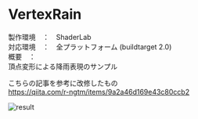 # VertexRain
  
製作環境　：　ShaderLab  
対応環境　：　全プラットフォーム (buildtarget 2.0)  
概要　：  
頂点変形による降雨表現のサンプル

こちらの記事を参考に改修したもの  
https://qiita.com/r-ngtm/items/9a2a46d169e43c80ccb2  
  
![result](https://github.com/golden-duck2/VertexRain/blob/master/VertexRain.gif?raw=true)
